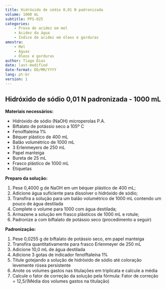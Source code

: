 ```yaml
---
title: Hidróxido de sódio 0,01 N padronizada
volume: 1000 mL
subtitle: PPS-025
categories:
    - Prova de acidez em mel
    - Acidez da água
    - Índice de acidez em óleos e gorduras
amostra:
    - Mel
    - Águas
    - Óleos e gorduras
author: Tiago Dias
date: last-modified
date-format: DD/MM/YYYY
lang: pt-br
version: 1
---
```


## Hidróxido de sódio 0,01 N padronizada - 1000 mL

**Materiais necessários:**

- Hidróxido de sódio (NaOH) microperolas P.A.
- Biftalato de potássio seco a 105º C
- Fenolftaleína 1%
- Béquer plástico de 400 mL
- Balão volumétrico de 1000 mL
- 3 Erlenmeyers de 250 mL
- Papel manteiga
- Bureta de 25 mL
- Frasco plástico de 1000 mL
- Etiquetas

**Preparo da solução:**

1. Pese 0,4000 g de NaOH em um béquer plástico de 400 mL;
2. Adicione água suficiente para dissolver o hidróxido de sódio;
3. Transfira a solução para um balão volumétrico de 1000 mL contendo um pouco de água destilada
4. Complete o volume para 1000 com água destilada;
5. Armazene a solução em frasco plásticos de 1000 mL e rotule;
6. Padronize a com biftalato de potássio seco (procedimento a seguir)

**Padronização:**

1. Pese 0,0255 g de biftalato de potássio seco, em papel manteiga
2. Transfira quantitativamente para frasco Erlenmeyer de 250 mL
3. Adicione 10,0 mL de água destilada
4. Adicione 3 gotas de indicador fenolftaleína 1%
5. Titule gotejando a solução de hidróxido de sódio até coloração levemente rósea persistente
6. Anote os volumes gastos nas titulações em triplicata e calcule a média
7. Calcule o fator de correção da solução pela fórmula: Fator de correção = 12,5/(Média dos volumes gastos na titulação)
